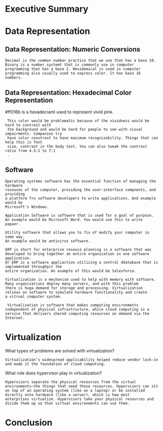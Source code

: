 

# Executive Summary


# Data Representation

##  Data Representation: Numeric Conversions
    
    Decimal is the common number practice that we use that has a base 10. 
    Binary is a number systemt that is commonly use in computer         
    programming that has a base 2. Hexidemical is used in computer 
    programming also usually used to express color. It has base 16 numbers. 
    
##  Data Representation: Hexadecimal Color Representation 
   
   #ff016b is a hexadeciaml used to represent vivid pink. 
     
     This color would be problematic because of the vividness would be hard to contrast with 
     the background and would be hard for people to see with visual impairments. Companies try
     have color constrast to have maximum recognizability. Things that can help this is font 
     size, contrast in the body text. You can also tweak the contrast ratio from 4.5:1 to 7:1
     .
## Software 
    
    Operating systems software has the essential function of managing the hardware 
    resouces of the computer, providing the user-interface compnents, and providing 
    a platform fro software developers to write applications. And example would be
    Microsoft's Windows.
    
    Application Software is software that is used for a goal of purpose. 
    An example would be Microsoft Word. You would use this to write papaer.
    
    Utility software that allows you to fix of modify your computer in some way.
    An example would be antivirus software. 
    
    ERP is short for enterprise resouce planning is a software that was 
    developed to bring together an entire organization in one software application. 
    Or ERP is a software appliaction utilizing a central ddatabase that is implemented throughpit the 
    entire organization. An example of this would be Salesforce.
    
    Virtualization is a mechanism used to help with memory with software. Many organizations deploy many servers, and with this problem
    there is huga demand for storage and processing. Virtualization relieas on software to simulate hardware functionality and create
    a vitrual computer system. 
    
     Virtualization is software that makes computing environments independent of physical infrastructure, while cloud computing is a          service that delivers shared computing resources on demand via the Internet. 
     
 # Virtualization
 
 What types of problems are solved with virtualization?
    
    Virtualization’s widespread applicability helped reduce vendor lock-in and made it the foundation of cloud computing. 

What role does hypervisor play in virtualization?
    
    Hypervisors separate the physical resources from the virtual environments—the things that need those resources. Hypervisors can sit     on top of an operating system (like on a laptop) or be installed directly onto hardware (like a server), which is how most               enterprises virtualize. Hypervisors take your physical resources and divide them up so that virtual environments can use them.
    
        



# Conclusion
